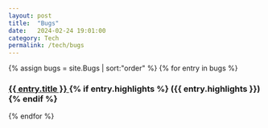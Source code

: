 ```yaml
---
layout: post
title:  "Bugs"
date:   2024-02-24 19:01:00
category: Tech
permalink: /tech/bugs
---
```

{% assign bugs = site.Bugs | sort:"order" %}
{% for entry in bugs %}
  <h3>
    <a href="{{site.baseurl}}{{entry.url}}">
      {{ entry.title }}
    </a>
  {% if entry.highlights %}
    ({{ entry.highlights }})
  {% endif %}
  </h3>
{% endfor %}